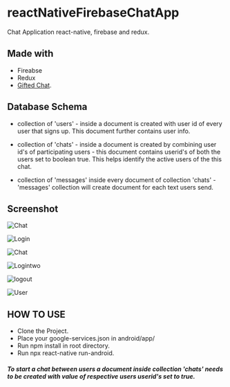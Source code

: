 # reactNativeFirebaseChatApp
 Chat Application react-native, firebase and redux.

## Made with
* Fireabse
* Redux
* [Gifted Chat](https://github.com/FaridSafi/react-native-gifted-chat).

## Database Schema
* collection of 'users' - inside a document is created with user id of every user that signs up. This document further contains user info.

* collection of 'chats' - inside a document is created by combining user id's of participating users - this document contains userid's of both the users set to boolean true. This helps identify the active users of the this chat.

* collection of 'messages' inside every document of collection 'chats' - 'messages' collection will create document for each text users send.



## Screenshot

![Chat](https://raw.githubusercontent.com/th3knigh7/Chat-Application-using-react-native./master/assets/Screenshots/chatone.png|width=300)

![Login](https://raw.githubusercontent.com/th3knigh7/Chat-Application-using-react-native./master/assets/Screenshots/login.jpg)

![Chat](https://raw.githubusercontent.com/th3knigh7/Chat-Application-using-react-native./master/assets/Screenshots/chatone.png)

![Logintwo](https://raw.githubusercontent.com/th3knigh7/Chat-Application-using-react-native./master/assets/Screenshots/logintwo.jpg)

![logout](https://raw.githubusercontent.com/th3knigh7/Chat-Application-using-react-native./master/assets/Screenshots/logout.jpg)

![User](https://raw.githubusercontent.com/th3knigh7/Chat-Application-using-react-native./master/assets/Screenshots/user.jpg)



## HOW TO USE
* Clone the Project.
* Place your google-services.json in android/app/
* Run npm install in root directory.
* Run npx react-native run-android.

##### To start a chat between users a document inside collection 'chats' needs to be created with value of respective users userid's set to true.
